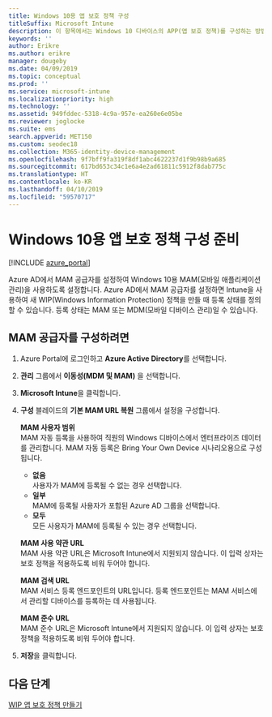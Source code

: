 ```yaml
---
title: Windows 10용 앱 보호 정책 구성
titleSuffix: Microsoft Intune
description: 이 항목에서는 Windows 10 디바이스의 APP(앱 보호 정책)를 구성하는 방법을 설명합니다.
keywords: ''
author: Erikre
ms.author: erikre
manager: dougeby
ms.date: 04/09/2019
ms.topic: conceptual
ms.prod: ''
ms.service: microsoft-intune
ms.localizationpriority: high
ms.technology: ''
ms.assetid: 949fddec-5318-4c9a-957e-ea260e6e05be
ms.reviewer: joglocke
ms.suite: ems
search.appverid: MET150
ms.custom: seodec18
ms.collection: M365-identity-device-management
ms.openlocfilehash: 9f7bff9fa319f8df1abc4622237d1f9b98b9a685
ms.sourcegitcommit: 617bd653c34c1e6a4e2ad61811c5912f8dab775c
ms.translationtype: HT
ms.contentlocale: ko-KR
ms.lasthandoff: 04/10/2019
ms.locfileid: "59570717"
---
```

# <a name="get-ready-to-configure-app-protection-policies-for-windows-10"></a>Windows 10용 앱 보호 정책 구성 준비 

[!INCLUDE [azure_portal](./includes/azure_portal.md)]

Azure AD에서 MAM 공급자를 설정하여 Windows 10용 MAM(모바일 애플리케이션 관리)을 사용하도록 설정합니다. Azure AD에서 MAM 공급자를 설정하면 Intune을 사용하여 새 WIP(Windows Information Protection) 정책을 만들 때 등록 상태를 정의할 수 있습니다. 등록 상태는 MAM 또는 MDM(모바일 디바이스 관리)일 수 있습니다.

## <a name="to-configure-the-mam-provider"></a>MAM 공급자를 구성하려면

1. Azure Portal에 로그인하고 **Azure Active Directory**를 선택합니다.

2. **관리** 그룹에서 **이동성(MDM 및 MAM)** 을 선택합니다.

3. **Microsoft Intune**을 클릭합니다.

4. **구성** 블레이드의 **기본 MAM URL 복원** 그룹에서 설정을 구성합니다.

   **MAM 사용자 범위**  
   MAM 자동 등록을 사용하여 직원의 Windows 디바이스에서 엔터프라이즈 데이터를 관리합니다. MAM 자동 등록은 Bring Your Own Device 시나리오용으로 구성됩니다.<ul><li>**없음**<br>사용자가 MAM에 등록될 수 없는 경우 선택합니다.</li><li>**일부**<br>MAM에 등록될 사용자가 포함된 Azure AD 그룹을 선택합니다.</li><li>**모두**<br>모든 사용자가 MAM에 등록될 수 있는 경우 선택합니다.</li></ul>

   **MAM 사용 약관 URL**  
   MAM 사용 약관 URL은 Microsoft Intune에서 지원되지 않습니다. 이 입력 상자는 보호 정책을 적용하도록 비워 두어야 합니다.

   **MAM 검색 URL**  
   MAM 서비스 등록 엔드포인트의 URL입니다. 등록 엔드포인트는 MAM 서비스에서 관리할 디바이스를 등록하는 데 사용됩니다.

   **MAM 준수 URL**  
   MAM 준수 URL은 Microsoft Intune에서 지원되지 않습니다. 이 입력 상자는 보호 정책을 적용하도록 비워 두어야 합니다. 

5.  **저장**을 클릭합니다.

## <a name="next-steps"></a>다음 단계

[WIP 앱 보호 정책 만들기](windows-information-protection-policy-create.md)
